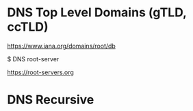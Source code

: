 # DNS Top Level Domains (gTLD, ccTLD)

https://www.iana.org/domains/root/db

$ DNS root-server

https://root-servers.org

# DNS Recursive

